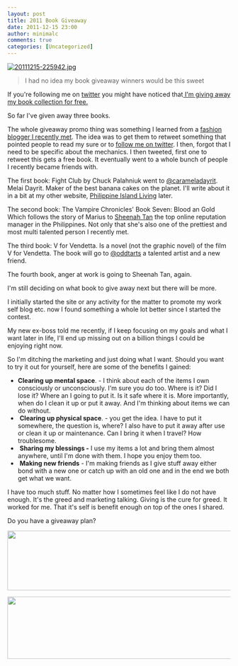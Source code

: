 ```yaml
---
layout: post
title: 2011 Book Giveaway
date: 2011-12-15 23:00
author: minimalc
comments: true
categories: [Uncategorized]
---
```

<a href="http://minimalchanges.com/blog/wp-content/uploads/2011/12/20111215-225942.jpg"><img class="alignnone size-full" src="http://minimalchanges.com/blog/wp-content/uploads/2011/12/20111215-225942.jpg" alt="20111215-225942.jpg" /></a>
<blockquote>I had no idea my book giveaway winners would be this sweet</blockquote>
If you're following me on <a href="http://twitter.com/kevinolega">twitter</a> you might have noticed that<a href="https://twitter.com/#!/kevinolega/status/146253320284147712"> I'm giving away my book collection for free.</a>

So far I've given away three books.

The whole giveaway promo thing was something I learned from a <a href="https://twitter.com/#!/jurinsthea">fashion blogger I recently met</a>. The idea was to get them to retweet something that pointed people to read my sure or to <a href="http://twitter.com/kevinolega">follow me on twitter</a>. I then, forgot that I need to be specific about the mechanics. I then tweeted, first one to retweet this gets a free book. It eventually went to a whole bunch of people I recently became friends with.

The first book: Fight Club by Chuck Palahniuk went to <a href="https://twitter.com/#!/Carameladayrit">@carameladayrit</a>. Melai Dayrit. Maker of the best banana cakes on the planet. I'll write about it in a bit at my other website, <a href="http://philippineislandliving.com">Philippine Island Living</a> later.

The second book: The Vampire Chronicles' Book Seven: Blood an Gold
Which follows the story of Marius to <a href="http://sheenahtan.net">Sheenah Tan</a> the top online reputation manager in the Philippines. Not only that she's also one of the prettiest and most multi talented person I recently met.

The third book: V for Vendetta. Is a novel (not the graphic novel) of the film V for Vendetta. The book will go to <a href="https://twitter.com/#!/oddtart">@oddtarts</a> a talented artist and a new friend.

The fourth book, anger at work is going to Sheenah Tan, again.

I'm still deciding on what book to give away next but there will be more.

I initially started the site or any activity for the matter to promote my work self blog etc. now I found something a whole lot better since I started the contest.

My new ex-boss told me recently, if I keep focusing on my goals and what I want later in life, I'll end up missing out on a billion things I could be enjoying right now.

So I'm ditching the marketing and just doing what I want. Should you want to try it out for yourself, here are some of the benefits I gained:
<ul>
	<li><strong>Clearing up mental space</strong>. - I think about each of the items I own consciously or unconsciously. I'm sure you do too. Where is it? Did I lose it? Where an I going to put it. Is it safe where it is. More importantly, when do I clean it up or put it away. And I'm thinking about items we can do without.</li>
	<li> <strong>Clearing up physical space</strong>. - you get the idea. I have to put it somewhere, the question is, where? I also have to put it away after use or clean it up or maintenance. Can I bring it when I travel? How troublesome.</li>
	<li> <strong>Sharing my blessings -</strong> I use my items a lot and bring them almost anywhere, until I'm done with them. I hope you enjoy them too.</li>
	<li> <strong>Making new friends</strong> - I'm making friends as I give stuff away either bond with a new one or catch up with an old one and in the end we both get what we want.</li>
</ul>
I have too much stuff. No matter how I sometimes feel like I do not have enough. It's the greed and marketing talking. Giving is the cure for greed. It worked for me. That it's self is benefit enough on top of the ones I shared.

Do you have a giveaway plan?

<a href="http://minimalchanges.com/2011-book-giveaway/book-give-away-blood-and-gold/" rel="attachment wp-att-1409"><img class="alignnone size-full wp-image-1409" title="Book Give Away Blood and Gold" src="http://minimalchanges.com/blog/wp-content/uploads/2011/12/Book-Give-Away-Blood-and-Gold.png" alt="" width="535" height="135" /></a>

<a href="http://minimalchanges.com/2011-book-giveaway/book-give-away-fight-club/" rel="attachment wp-att-1410"><img class="alignnone size-full wp-image-1410" title="Book Give Away Fight Club" src="http://minimalchanges.com/blog/wp-content/uploads/2011/12/Book-Give-Away-Fight-Club.png" alt="" width="578" height="141" /></a>
